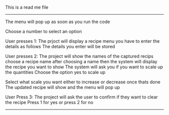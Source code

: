 This is a read me file
**************************************************************
The menu will pop up as soon as you run the code

Choose a number to select an option

User presses 1: The prjoct will display a recipe menu
you have to enter the details as follows
The details you enter will be stored



User presses 2: The project will show the names of the captured recips
choose a recipe name
after choosing a name then the system will display the recipe you want to show
The system will ask you if you want to scale up the quantities
Choose the option yes to scale up

Select what scale you want either to increase or decrease
once thats done
The updated recipe will show 
and the menu will pop up

User Press 3: The project will ask the user to confirm if they want to clear the recipe
Press 1 for yes or press 2 for no
**************************************************************


